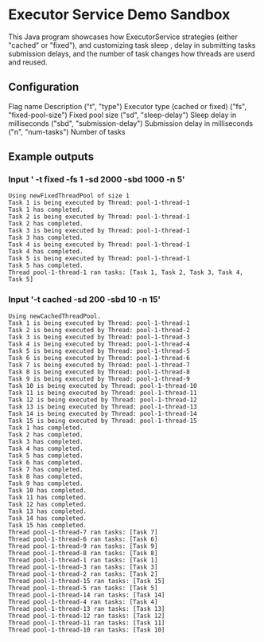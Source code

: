 # Executor Service Demo Sandbox

This Java program  showcases how ExecutorService strategies (either "cached" or "fixed"), and customizing task sleep , delay in submitting tasks submission delays, 
and the number of task changes how threads are userd and reused.

## Configuration

Flag name                   Description
("t", "type")               Executor type (cached or fixed)
("fs", "fixed-pool-size")   Fixed pool size
("sd", "sleep-delay")       Sleep delay in milliseconds
("sbd", "submission-delay") Submission delay in milliseconds
("n", "num-tasks")          Number of tasks

## Example outputs

### Input ' -t fixed -fs 1 -sd 2000 -sbd 1000 -n 5'

```
Using newFixedThreadPool of size 1
Task 1 is being executed by Thread: pool-1-thread-1
Task 1 has completed.
Task 2 is being executed by Thread: pool-1-thread-1
Task 2 has completed.
Task 3 is being executed by Thread: pool-1-thread-1
Task 3 has completed.
Task 4 is being executed by Thread: pool-1-thread-1
Task 4 has completed.
Task 5 is being executed by Thread: pool-1-thread-1
Task 5 has completed.
Thread pool-1-thread-1 ran tasks: [Task 1, Task 2, Task 3, Task 4, Task 5]
```

### Input  '-t cached -sd 200 -sbd 10 -n 15'

```
Using newCachedThreadPool.
Task 1 is being executed by Thread: pool-1-thread-1
Task 2 is being executed by Thread: pool-1-thread-2
Task 3 is being executed by Thread: pool-1-thread-3
Task 4 is being executed by Thread: pool-1-thread-4
Task 5 is being executed by Thread: pool-1-thread-5
Task 6 is being executed by Thread: pool-1-thread-6
Task 7 is being executed by Thread: pool-1-thread-7
Task 8 is being executed by Thread: pool-1-thread-8
Task 9 is being executed by Thread: pool-1-thread-9
Task 10 is being executed by Thread: pool-1-thread-10
Task 11 is being executed by Thread: pool-1-thread-11
Task 12 is being executed by Thread: pool-1-thread-12
Task 13 is being executed by Thread: pool-1-thread-13
Task 14 is being executed by Thread: pool-1-thread-14
Task 15 is being executed by Thread: pool-1-thread-15
Task 1 has completed.
Task 2 has completed.
Task 3 has completed.
Task 4 has completed.
Task 5 has completed.
Task 6 has completed.
Task 7 has completed.
Task 8 has completed.
Task 9 has completed.
Task 10 has completed.
Task 11 has completed.
Task 12 has completed.
Task 13 has completed.
Task 14 has completed.
Task 15 has completed.
Thread pool-1-thread-7 ran tasks: [Task 7]
Thread pool-1-thread-6 ran tasks: [Task 6]
Thread pool-1-thread-9 ran tasks: [Task 9]
Thread pool-1-thread-8 ran tasks: [Task 8]
Thread pool-1-thread-1 ran tasks: [Task 1]
Thread pool-1-thread-3 ran tasks: [Task 3]
Thread pool-1-thread-2 ran tasks: [Task 2]
Thread pool-1-thread-15 ran tasks: [Task 15]
Thread pool-1-thread-5 ran tasks: [Task 5]
Thread pool-1-thread-14 ran tasks: [Task 14]
Thread pool-1-thread-4 ran tasks: [Task 4]
Thread pool-1-thread-13 ran tasks: [Task 13]
Thread pool-1-thread-12 ran tasks: [Task 12]
Thread pool-1-thread-11 ran tasks: [Task 11]
Thread pool-1-thread-10 ran tasks: [Task 10]
```
